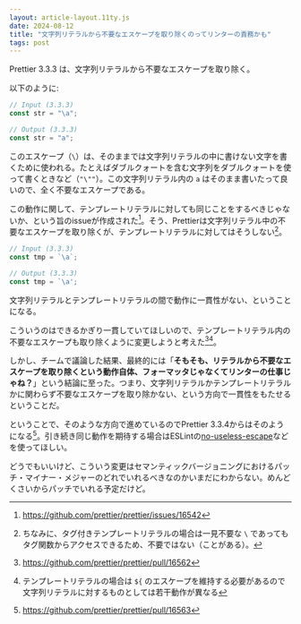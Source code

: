 ```yaml
---
layout: article-layout.11ty.js
date: 2024-08-12
title: "文字列リテラルから不要なエスケープを取り除くのってリンターの責務かも"
tags: post
---
```


Prettier 3.3.3 は、文字列リテラルから不要なエスケープを取り除く。

以下のように:

```js
// Input (3.3.3)
const str = "\a";

// Output (3.3.3)
const str = "a";
```

このエスケープ（`\`）は、そのままでは文字列リテラルの中に書けない文字を書くために使われる。たとえばダブルクォートを含む文字列をダブルクォートを使って書くときなど（`"\""`）。この文字列リテラル内の `a` はそのまま書いたって良いので、全く不要なエスケープである。

この動作に関して、テンプレートリテラルに対しても同じことをするべきじゃないか、という旨のissueが作成された[^1]。そう、Prettierは文字列リテラル中の不要なエスケープを取り除くが、テンプレートリテラルに対してはそうしない[^2]。

```js
// Input (3.3.3)
const tmp = `\a`;

// Output (3.3.3)
const tmp = `\a';
```

文字列リテラルとテンプレートリテラルの間で動作に一貫性がない、ということになる。

こういうのはできるかぎり一貫していてほしいので、テンプレートリテラル内の不要なエスケープも取り除くように変更しようと考えた[^3][^4]。

しかし、チームで議論した結果、最終的には「**そもそも、リテラルから不要なエスケープを取り除くという動作自体、フォーマッタじゃなくてリンターの仕事じゃね？**」という結論に至った。つまり、文字列リテラルかテンプレートリテラルかに関わらず不要なエスケープを取り除かない、という方向で一貫性をもたせるということだ。

ということで、そのような方向で進めているのでPrettier 3.3.4からはそのようになる[^5]。引き続き同じ動作を期待する場合はESLintの[no-useless-escape](https://eslint.org/docs/latest/rules/no-useless-escape)などを使ってほしい。

どうでもいいけど、こういう変更はセマンティックバージョニングにおけるパッチ・マイナー・メジャーのどれでいれるべきなのかいまだにわからない。めんどくさいからパッチでいれる予定だけど。

[^1]: https://github.com/prettier/prettier/issues/16542
[^2]: ちなみに、タグ付きテンプレートリテラルの場合は一見不要な `\` であってもタグ関数からアクセスできるため、不要ではない（ことがある）。
[^3]: https://github.com/prettier/prettier/pull/16562
[^4]: テンプレートリテラルの場合は `${` のエスケープを維持する必要があるので文字列リテラルに対するものとしては若干動作が異なる
[^5]: https://github.com/prettier/prettier/pull/16563

